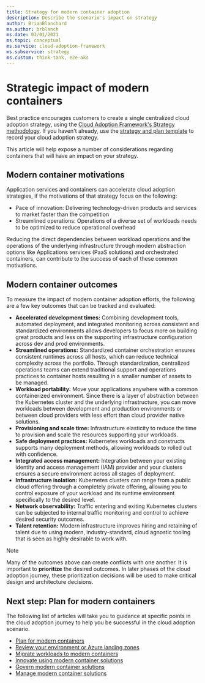 ```yaml
---
title: Strategy for modern container adoption
description: Describe the scenario's impact on strategy
author: BrianBlanchard
ms.author: brblanch
ms.date: 03/01/2021
ms.topic: conceptual
ms.service: cloud-adoption-framework
ms.subservice: strategy
ms.custom: think-tank, e2e-aks
---
```


# Strategic impact of modern containers

Best practice encourages customers to create a single centralized cloud adoption strategy, using the [Cloud Adoption Framework's Strategy methodology](../../strategy/index.md). If you haven't already, use the [strategy and plan template](https://raw.githubusercontent.com/microsoft/CloudAdoptionFramework/master/plan/cloud-adoption-framework-strategy-and-plan-template.docx) to record your cloud adoption strategy.

This article will help expose a number of considerations regarding containers that will have an impact on your strategy.

## Modern container motivations

Application services and containers can accelerate cloud adoption strategies, if the motivations of that strategy focus on the following: 

- Pace of innovation: Delivering technology-driven products and services to market faster than the competition
- Streamlined operations: Operations of a diverse set of workloads needs to be optimized to reduce operational overhead

Reducing the direct dependencies between workload operations and the operations of the underlying infrastructure through modern abstraction options like Applications services (PaaS solutions) and orchestrated containers, can contribute to the success of each of these common motivations.

## Modern container outcomes

To measure the impact of modern container adoption efforts, the following are a few key outcomes that can be tracked and evaluated:

- **Accelerated development times:** Combining development tools, automated deployment, and integrated monitoring across consistent and standardized environments allows developers to focus more on building great products and less on the supporting infrastructure configuration across dev and prod environments.
- **Streamlined operations:** Standardized container orchestration ensures consistent runtimes across all hosts, which can reduce technical complexity across the portfolio. Through standardization, centralized operations teams can extend traditional support and operations practices to container hosts resulting in a smaller number of assets to be managed.
- **Workload portability:** Move your applications anywhere with a common containerized environment. Since there is a layer of abstraction between the Kubernetes cluster and the underlying infrastructure, you can move workloads between development and production environments or between cloud providers with less effort than cloud provider native solutions.
- **Provisioning and scale time:** Infrastructure elasticity to reduce the time to provision and scale the resources supporting your workloads.
- **Safe deployment practices:** Kubernetes workloads and constructs supports many deployment methods, allowing workloads to rolled out with confidence.
- **Integrated access management:** Integration between your existing identity and access management (IAM) provider and your clusters ensures a secure environment across all stages of deployment.
- **Infrastructure isolation:** Kubernetes clusters can range from a public cloud offering through a completely private offering, allowing you to control exposure of your workload and its runtime environment specifically to the desired level.
- **Network observability:** Traffic entering and exiting Kubernetes clusters can be subjected to internal traffic monitoring and control to achieve desired security outcomes.
- **Talent retention:** Modern infrastructure improves hiring and retaining of talent due to using modern, industry-standard, cloud agnostic tooling that is seen as highly desirable to work with.

> [!NOTE]
> Many of the outcomes above can create conflicts with one another. It is important to **prioritize** the desired outcomes. In later phases of the cloud adoption journey, these prioritization decisions will be used to make critical design and architecture decisions.

## Next step: Plan for modern containers

The following list of articles will take you to guidance at specific points in the cloud adoption journey to help you be successful in the cloud adoption scenario.

- [Plan for modern containers](./plan.md)
- [Review your environment or Azure landing zones](./ready.md)
- [Migrate workloads to modern containers](./migrate.md)
- [Innovate using modern container solutions](/azure/architecture/reference-architectures/containers/aks-start-here?toc=/azure/cloud-adoption-framework/toc.json&bc=/azure/cloud-adoption-framework/_bread/toc.json)
- [Govern modern container solutions](./govern.md)
- [Manage modern container solutions](./manage.md)
